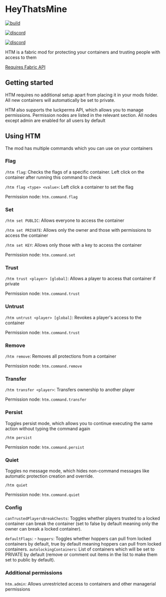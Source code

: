# HeyThatsMine

[![build](https://img.shields.io/github/workflow/status/fabricservertools/HeyThatsMine/build)](https://github.com/fabricservertools/HeyThatsMine/actions)

[![discord](https://img.shields.io/discord/764543203772334100?label=Fabric%20Server%20Tools%20Discord)](https://discord.gg/jydqZzkyEa)

[![discord](https://img.shields.io/discord/776126068024410135?label=Potatos%20Place)](https://discord.gg/ByaVuebAPb)

HTM is a fabric mod for protecting your containers and trusting people with access to them

[Requires Fabric API](https://www.curseforge.com/minecraft/mc-mods/fabric-api)

## Getting started

HTM requires no additional setup apart from placing it in your mods folder. All new containers will automatically be set to private.

HTM also supports the luckperms API, which allows you to manage permissions. Permission nodes are listed in the relevant section. All nodes except admin are enabled for all users by default

## Using HTM

The mod has multiple commands which you can use on your containers

### Flag

`/htm flag`: Checks the flags of a specific container. Left click on the container after running this command to check

`/htm flag <type> <value>`: Left click a container to set the flag

Permission node: `htm.command.flag`

### Set

`/htm set PUBLIC`: Allows everyone to access the container

`/htm set PRIVATE`: Allows only the owner and those with permissions to access the container

`/htm set KEY`: Allows only those with a key to access the container

Permission node: `htm.command.set`

### Trust

`/htm trust <player> [global]`: Allows a player to access that container if private

Permission node: `htm.command.trust`

### Untrust

`/htm untrust <player> [global]`: Revokes a player's access to the container

Permission node: `htm.command.trust`

### Remove

`/htm remove`: Removes all protections from a container

Permission node: `htm.command.remove`

### Transfer

`/htm transfer <player>`: Transfers ownership to another player

Permission node: `htm.command.transfer`

### Persist

Toggles persist mode, which allows you to continue executing the same action without typing the command again

`/htm persist`

Permission node: `htm.command.persist`

### Quiet

Toggles no message mode, which hides non-command messages like automatic protection creation and override.

`/htm quiet`

Permission node: `htm.command.quiet`

### Config
`canTrustedPlayersBreakChests`: Toggles whether players trusted to a locked container can break the container
(set to false by default meaning only the owner can break a locked container).

`defaultFlags`:
    - `hoppers`: Toggles whether hoppers can pull from locked containers by default, true by default meaning hoppers can pull from locked containers.
`autolockingContainers`: List of containers which will be set to PRIVATE by default
(remove or comment out items in the list to make them set to public by default).

### Additional permissions

`htm.admin`: Allows unrestricted access to containers and other managerial permissions